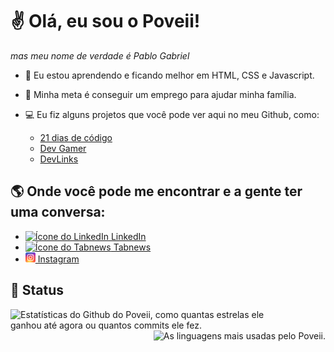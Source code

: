 # ✌️ Olá, eu sou o Poveii!
*mas meu nome de verdade é Pablo Gabriel*

- 🌱 Eu estou aprendendo e ficando melhor em HTML, CSS e Javascript.

- 🎯 Minha meta é conseguir um emprego para ajudar minha família.

- 💻 Eu fiz alguns projetos que você pode ver aqui no meu Github, como:
  * <a href="https://github.com/Poveii/21DiasdeCodigo" target="_blank" rel="noreferrer noopener">21 dias de código</a>
  * <a href="https://github.com/Poveii/dev-gamer" target="_blank" rel="noreferrer noopener">Dev Gamer</a>
  * <a href="https://github.com/Poveii/devlinks" target="_blank" rel="noreferrer noopener">DevLinks</a>

## 🌎 Onde você pode me encontrar e a gente ter uma conversa:

- <a href="https://www.linkedin.com/in/poveii/" target="_blank" rel="noreferrer noopener">
    <img src="https://cdn.jsdelivr.net/gh/devicons/devicon/icons/linkedin/linkedin-original.svg" alt="Ícone do LinkedIn" style="width: 16px; height: 16px" /> 
    LinkedIn
  </a>

- <a href="https://www.tabnews.com.br/Poveii/" target="_blank" rel="noreferrer noopener">
    <img src="https://raw.githubusercontent.com/agjunior/tabnews-browser/e82fc22ed31e897730ca15aca709e01de7e8edb9/images/logo.svg" alt="Ícone do Tabnews" style="width: 14px; height: 14px" /> 
    Tabnews
  </a>
  
- <a href="https://www.instagram.com/poveiii/" target="_blank" rel="noreferrer noopener">
    <img src="https://raw.githubusercontent.com/edent/SuperTinyIcons/master/images/svg/instagram.svg" alt="Ícone do Instagram" style="width: 16px; height: 16px" />
    Instagram
  </a>

## 📃 Status

<img align="left" src="https://github-readme-stats.vercel.app/api?username=poveii&theme=swift&show_icons=true" alt="Estatísticas do Github do Poveii, como quantas estrelas ele ganhou até agora ou quantos commits ele fez." style="width: 420px;"/>
    
<a href="https://github.com/poveii/github-readme-stats" target="_blank" rel="noreferrer noopener">
  <img align="right" src="https://github-readme-stats.vercel.app/api/top-langs/?username=poveii&layout=compact&theme=swift" alt="As linguagens mais usadas pelo Poveii." />
</a>

